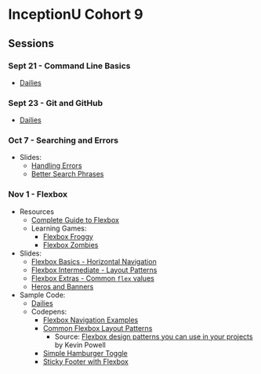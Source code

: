# InceptionU Cohort 9
## Sessions
### Sept 21 - Command Line Basics
- [Dailies](https://github.com/acidtone/dailies-c9/tree/main/2022-09-21-command-line/follow-the-white-rabbit)

### Sept 23 - Git and GitHub
- [Dailies](https://github.com/acidtone/dailies-c9/tree/main/2022-09-23-git-and-github)

### Oct 7 - Searching and Errors
- Slides:
    - [Handling Errors](slides/js/js-errors.html)
    - [Better Search Phrases](slides/misc/better-search-phrases.html)

### Nov 1 - Flexbox
- Resources
    - [Complete Guide to Flexbox](https://css-tricks.com/snippets/css/a-guide-to-flexbox/)
    - Learning Games:
        - [Flexbox Froggy](https://flexboxfroggy.com/)
        - [Flexbox Zombies](https://mastery.games/flexboxzombies/)
- Slides:
    - [Flexbox Basics - Horizontal Navigation](slides/html-css/flexbox-basics.html)
    - [Flexbox Intermediate - Layout Patterns](slides/html-css/flexbox-intermediate.html)
    - [Flexbox Extras - Common `flex` values](slides/html-css/flexbox-extras.html)
    - [Heros and Banners](slides/html-css/heros-banners.html)
- Sample Code:
    - [Dailies](https://github.com/acidtone/dailies-c9/tree/main/2022-11-01-flexbox)
    - Codepens:
        - [Flexbox Navigation Examples](https://codepen.io/acidtone/pen/bGMaLNo)
        - [Common Flexbox Layout Patterns](https://codepen.io/acidtone/pen/JjvpOKR)
            - Source: [Flexbox design patterns you can use in your projects](https://www.youtube.com/watch?v=vQAvjof1oe4) by Kevin Powell
        - [Simple Hamburger Toggle](https://codepen.io/browsertherapy/pen/gOzvLzR)
        - [Sticky Footer with Flexbox](https://codepen.io/browsertherapy/pen/XWqZpLR)